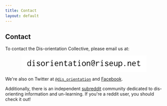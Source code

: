 ```yaml
---
title: Contact
layout: default
---
```


## Contact

To contact the Dis-orientation Collective, please email us at:

<img src="/images/contact.gif" width="400" alt="contact" style="display: block;margin-left: auto;margin-right: auto;background-color:#EEE9CA" /> 

We're also on Twitter at [`@dis_orientation`](https://twitter.com/dis_orientation) and [Facebook](https://www.facebook.com/pages/Dis-Orientation/304944132971101).

Additionally, there is an independent [subreddit](http://www.reddit.com/r/disorientation/) community dedicated to dis-orienting information and un-learning. If you're a reddit user, you should check it out!